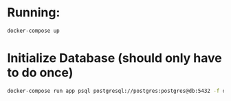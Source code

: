 # Running:

```bash 
docker-compose up
```

# Initialize Database (should only have to do once)

```bash
docker-compose run app psql postgresql://postgres:postgres@db:5432 -f database.sql
```